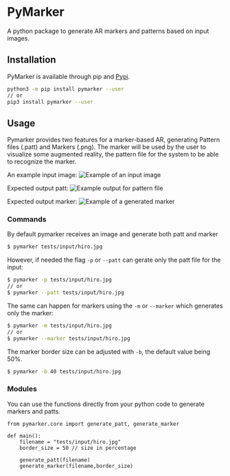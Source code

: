 # PyMarker

A python package to generate AR markers and patterns based on input images.

## Installation

PyMarker is available through pip and [Pypi](https://pypi.org/project/pymarker/).

```bash
python3 -m pip install pymarker --user
// or
pip3 install pymarker --user
```

## Usage

Pymarker provides two features for a marker-based AR, generating Pattern files (.patt) and Markers (.png). The marker will be used by the user to visualize some augmented reality, the pattern file for the system to be able to recognize the marker.

An example input image:
![Example of an input image](images/hiro.jpg)

Expected output patt:
![Example output for pattern file](images/patt_example.png)

Expected output marker:
![Example of a generated marker](images/marker_example.png)

### Commands

By default pymarker receives an image and generate both patt and marker

```bash
$ pymarker tests/input/hiro.jpg
```

However, if needed the flag `-p` or `--patt` can gerate only the patt file for the input:

```bash
$ pymarker -p tests/input/hiro.jpg
// or
$ pymarker --patt tests/input/hiro.jpg
```

The same can happen for markers using the `-m` or `--marker` which generates only the marker:

```bash
$ pymarker -m tests/input/hiro.jpg
// or
$ pymarker --marker tests/input/hiro.jpg
```

The marker border size can be adjusted with `-b`, the default value being 50%.

```bash
$ pymarker -b 40 tests/input/hiro.jpg
```

### Modules

You can use the functions directly from your python code to generate markers and patts.

```
from pymarker.core import generate_patt, generate_marker

def main():
    filename = "tests/input/hiro.jpg"
    border_size = 50 // size in percentage

    generate_patt(filename)
    generate_marker(filename,border_size)

```
